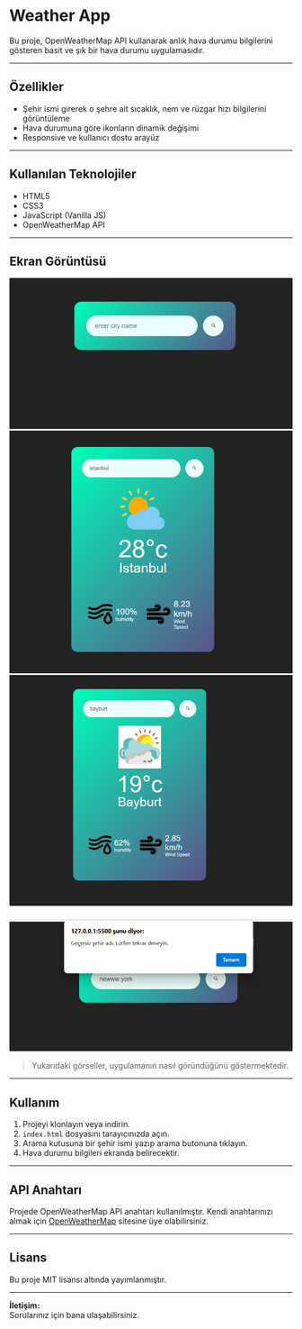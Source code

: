 # Weather App

Bu proje, OpenWeatherMap API kullanarak anlık hava durumu bilgilerini gösteren basit ve şık bir hava durumu uygulamasıdır.

---

## Özellikler

- Şehir ismi girerek o şehre ait sıcaklık, nem ve rüzgar hızı bilgilerini görüntüleme  
- Hava durumuna göre ikonların dinamik değişimi  
- Responsive ve kullanıcı dostu arayüz  

---

## Kullanılan Teknolojiler

- HTML5  
- CSS3  
- JavaScript (Vanilla JS)  
- OpenWeatherMap API  

---

## Ekran Görüntüsü

![Weather App Ekran Görüntüsü](./images/design-1.png)
![Weather App Ekran Görüntüsü](./images/design-2.png)
![Weather App Ekran Görüntüsü](./images/design-3.png)
![Weather App Ekran Görüntüsü](./images/design-4.png)

> Yukarıdaki görseller, uygulamanın nasıl göründüğünü göstermektedir.

---

## Kullanım

1. Projeyi klonlayın veya indirin.  
2. `index.html` dosyasını tarayıcınızda açın.  
3. Arama kutusuna bir şehir ismi yazıp arama butonuna tıklayın.  
4. Hava durumu bilgileri ekranda belirecektir.

---

## API Anahtarı

Projede OpenWeatherMap API anahtarı kullanılmıştır. Kendi anahtarınızı almak için [OpenWeatherMap](https://openweathermap.org/) sitesine üye olabilirsiniz.

---

## Lisans

Bu proje MIT lisansı altında yayımlanmıştır.

---

**İletişim:**  
Sorularınız için bana ulaşabilirsiniz.

